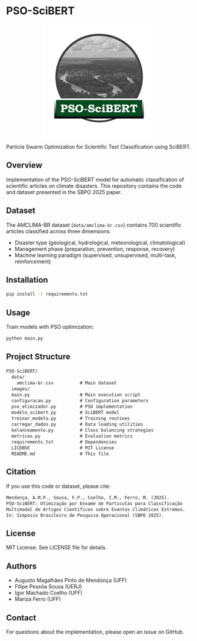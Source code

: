 # PSO-SciBERT

<p align="center">
  <img src="images/logo.png" alt="PSO-SciBERT Logo">
</p>

Particle Swarm Optimization for Scientific Text Classification using SciBERT.

## Overview

Implementation of the PSO-SciBERT model for automatic classification of scientific articles on climate disasters. This repository contains the code and dataset presented in the SBPO 2025 paper.

## Dataset

The AMCLIMA-BR dataset (`data/amclima-br.csv`) contains 700 scientific articles classified across three dimensions:
- Disaster type (geological, hydrological, meteorological, climatological)
- Management phase (preparation, prevention, response, recovery)
- Machine learning paradigm (supervised, unsupervised, multi-task, reinforcement)

## Installation

```bash
pip install -r requirements.txt
```

## Usage

Train models with PSO optimization:
```bash
python main.py
```

## Project Structure

```
PSO-SciBERT/
  data/
    amclima-br.csv          # Main dataset
  images/
  main.py                   # Main execution script
  configuracao.py           # Configuration parameters
  pso_otimizador.py         # PSO implementation
  modelo_scibert.py         # SciBERT model
  treinar_modelo.py         # Training routines
  carregar_dados.py         # Data loading utilities
  balanceamento.py          # Class balancing strategies
  metricas.py               # Evaluation metrics
  requirements.txt          # Dependencies
  LICENSE                   # MIT License
  README.md                 # This file
```

## Citation

If you use this code or dataset, please cite:

```
Mendonça, A.M.P., Sousa, F.P., Coelho, I.M., Ferro, M. (2025). 
PSO-SciBERT: Otimização por Enxame de Partículas para Classificação 
Multimodal de Artigos Científicos sobre Eventos Climáticos Extremos. 
In: Simpósio Brasileiro de Pesquisa Operacional (SBPO 2025).
```

## License

MIT License. See LICENSE file for details.

## Authors

- Augusto Magalhães Pinto de Mendonça (UFF)
- Filipe Pessôa Sousa (UERJ)
- Igor Machado Coelho (UFF)
- Mariza Ferro (UFF)

## Contact

For questions about the implementation, please open an issue on GitHub.